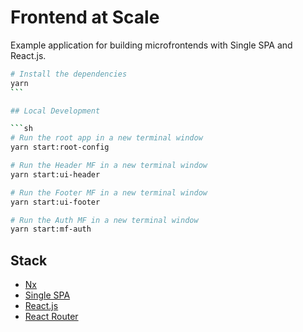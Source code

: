 # Frontend at Scale

Example application for building microfrontends with Single SPA and React.js.

````sh
# Install the dependencies
yarn
```

## Local Development

```sh
# Run the root app in a new terminal window
yarn start:root-config

# Run the Header MF in a new terminal window
yarn start:ui-header

# Run the Footer MF in a new terminal window
yarn start:ui-footer

# Run the Auth MF in a new terminal window
yarn start:mf-auth
````

## Stack

- [Nx](https://nx.dev/)
- [Single SPA](https://single-spa.js.org/)
- [React.js](https://react.dev/)
- [React Router](https://reactrouter.com/en/main)
